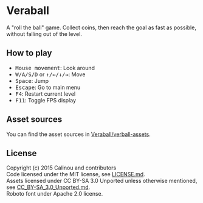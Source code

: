 # Veraball

A "roll the ball" game. Collect coins, then reach the goal as fast as possible,
without falling out of the level.

## How to play

- <kbd>Mouse movement</kbd>: Look around
- <kbd>W/A/S/D</kbd> or <kbd>↑/←/↓/→</kbd>: Move
- <kbd>Space</kbd>: Jump
- <kbd>Escape</kbd>: Go to main menu
- <kbd>F4</kbd>: Restart current level
- <kbd>F11</kbd>: Toggle FPS display

## Asset sources

You can find the asset sources in
[Veraball/verball-assets](https://github.com/Veraball/veraball-assets).

## License

Copyright (c) 2015 Calinou and contributors  
Code licensed under the MIT license, see [LICENSE.md](LICENSE.md).  
Assets licensed under CC BY-SA 3.0 Unported unless otherwise mentioned, see
[CC_BY-SA_3.0_Unported.md](doc/licenses/CC_BY-SA_3.0_Unported.md).  
Roboto font under Apache 2.0 license.
